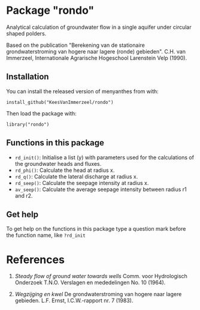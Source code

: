 # Package "rondo"

Analytical calculation of groundwater flow in a single aquifer under circular shaped polders.

Based on the publication "Berekening van de stationaire grondwaterstroming van hogere naar lagere (ronde) gebieden".
C.H. van Immerzeel, Internationale Agrarische Hogeschool Larenstein Velp (1990).


## Installation

You can install the released version of menyanthes from with:

`install_github("KeesVanImmerzeel/rondo")`

Then load the package with:

`library("rondo")` 

## Functions in this package
- `rd_init()`: Initialise a list (y) with parameters used for the calculations of the groundwater heads and fluxes.
- `rd_phi()`: Calculate the head at radius x.
- `rd_q()`: Calculate the lateral discharge at radius x.
- `rd_seep()`: Calculate the seepage intensity at radius x.
- `av_seep()`: Calculate the average seepage intensity between radius r1 and r2.


## Get help

To get help on the functions in this package type a question mark before the function name, like `?rd_init`


# References

1. *Steady flow of ground water towards wells*
Comm. voor Hydrologisch Onderzoek T.N.O. Verslagen en mededelingen No. 10 (1964).

2. *Wegzijging en kwel* 
De grondwaterstroming van hogere naar lagere gebieden. L.F. Ernst, I.C.W.-rapport nr. 7 (1983).
